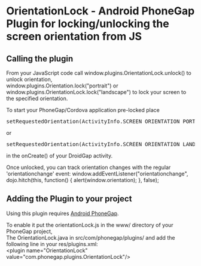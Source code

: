 # OrientationLock - Android PhoneGap Plugin for locking/unlocking the screen orientation from JS #

## Calling the plugin ##

From your JavaScript code call window.plugins.OrientationLock.unlock() to unlock orientation, <br/>
window.plugins.Orientation.lock("portrait") or window.plugins.OrientationLock.lock("landscape") to lock your screen to the specified orientation.

To start your PhoneGap/Cordova application pre-locked place 
<pre>setRequestedOrientation(ActivityInfo.SCREEN_ORIENTATION_PORTRAIT);</pre> or 
<pre>setRequestedOrientation(ActivityInfo.SCREEN_ORIENTATION_LANDSCAPE);</pre> in the onCreate() of your DroidGap activity.

Once unlocked, you can track orientation changes with the regular 'orientationchange' event:
window.addEventListener("orientationchange", dojo.hitch(this, function() {
  alert(window.orientation);
}, false);

## Adding the Plugin to your project ##

Using this plugin requires [Android PhoneGap](http://github.com/phonegap/phonegap-android).

To enable it put the orientationLock.js in the www/ directory of your PhoneGap project, <br/>
The OrientationLock.java in src/com/phonegap/plugins/ and add the following line in your res/plugins.xml:
<br/>
&lt;plugin name="OrientationLock" value="com.phonegap.plugins.OrientationLock"/&gt;
